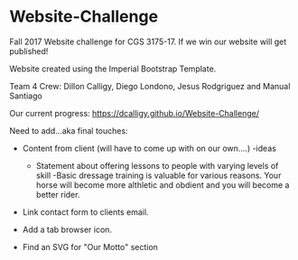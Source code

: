 # Website-Challenge
Fall 2017 Website challenge for CGS 3175-17. If we win our website will get published!

Website created using the Imperial Bootstrap Template. 

Team 4 Crew: Dillon Calligy, Diego Londono, Jesus Rodgriguez and Manual Santiago 

Our current progress: https://dcalligy.github.io/Website-Challenge/

Need to add...aka final touches:
- Content from client (will have to come up with on our own....)
    -ideas
   - Statement about offering lessons to people with varying levels of skill
   -Basic dressage training is valuable for various reasons. Your horse will become more althletic and obdient and you will become a            better rider.
    
- Link contact form to clients email.
- Add a tab browser icon.
- Find an SVG for "Our Motto" section
